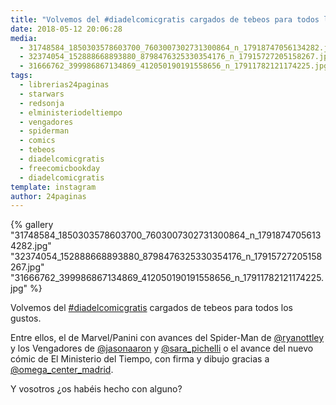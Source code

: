 ```yaml
---
title: "Volvemos del #diadelcomicgratis cargados de tebeos para todos los gustos"
date: 2018-05-12 20:06:28
media: 
  - 31748584_1850303578603700_7603007302731300864_n_17918747056134282.jpg
  - 32374054_152888668893880_8798476325330354176_n_17915727205158267.jpg
  - 31666762_399986867134869_412050190191558656_n_17911782121174225.jpg
tags: 
  - librerias24paginas
  - starwars
  - redsonja
  - elministeriodeltiempo
  - vengadores
  - spiderman
  - comics
  - tebeos
  - diadelcomicgratis
  - freecomicbookday
  - diadelcomicgratis
template: instagram
author: 24paginas
---
```


{% gallery "31748584_1850303578603700_7603007302731300864_n_17918747056134282.jpg" "32374054_152888668893880_8798476325330354176_n_17915727205158267.jpg" "31666762_399986867134869_412050190191558656_n_17911782121174225.jpg" %}

Volvemos del [#diadelcomicgratis](/tags/diadelcomicgratis) cargados de tebeos para todos los gustos.

Entre ellos, el de Marvel/Panini con avances del Spider-Man de [@ryanottley](https://instagram.com/ryanottley) y los Vengadores de [@jasonaaron](https://instagram.com/jasonaaron) y [@sara_pichelli](https://instagram.com/sara_pichelli) o el avance del nuevo cómic de El Ministerio del Tiempo, con firma y dibujo gracias a [@omega_center_madrid](https://instagram.com/omega_center_madrid).

Y vosotros ¿os habéis hecho con alguno?
